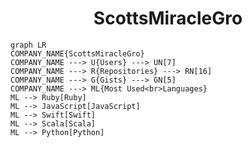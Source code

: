 <h1 align="center">ScottsMiracleGro</h1>

```mermaid
graph LR
COMPANY_NAME{ScottsMiracleGro}
COMPANY_NAME ---> U{Users} ---> UN[7]
COMPANY_NAME ---> R{Repositories} ---> RN[16]
COMPANY_NAME ---> G{Gists} ---> GN[5]
COMPANY_NAME ---> ML{Most Used<br>Languages}
ML --> Ruby[Ruby]
ML --> JavaScript[JavaScript]
ML --> Swift[Swift]
ML --> Scala[Scala]
ML --> Python[Python]
```

